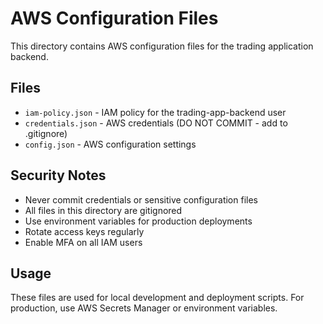 # AWS Configuration Files

This directory contains AWS configuration files for the trading application backend.

## Files

- `iam-policy.json` - IAM policy for the trading-app-backend user
- `credentials.json` - AWS credentials (DO NOT COMMIT - add to .gitignore)
- `config.json` - AWS configuration settings

## Security Notes

- Never commit credentials or sensitive configuration files
- All files in this directory are gitignored
- Use environment variables for production deployments
- Rotate access keys regularly
- Enable MFA on all IAM users

## Usage

These files are used for local development and deployment scripts.
For production, use AWS Secrets Manager or environment variables. 